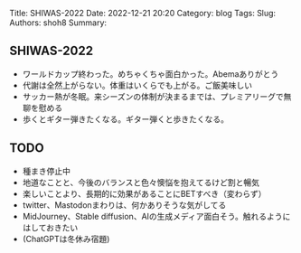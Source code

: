 Title: SHIWAS-2022
Date: 2022-12-21 20:20
Category: blog
Tags: 
Slug: 
Authors: shoh8
Summary: 

## SHIWAS-2022

- ワールドカップ終わった。めちゃくちゃ面白かった。Abemaありがとう
- 代謝は全然上がらない。体重はいくらでも上がる。ご飯美味しい
- サッカー熱が冬眠。来シーズンの体制が決まるまでは、プレミアリーグで無聊を慰める
- 歩くとギター弾きたくなる。ギター弾くと歩きたくなる。

## TODO

- 種まき停止中
- 地道なことと、今後のバランスと色々懊悩を抱えてるけど割と暢気
- 楽しいことより、長期的に効果があることにBETすべき（変わらず）
- twitter、Mastodonまわりは、何かありそうな気がしてる
- MidJourney、Stable diffusion、AIの生成メディア面白そう。触れるようにはしておきたい
- (ChatGPTは冬休み宿題)

